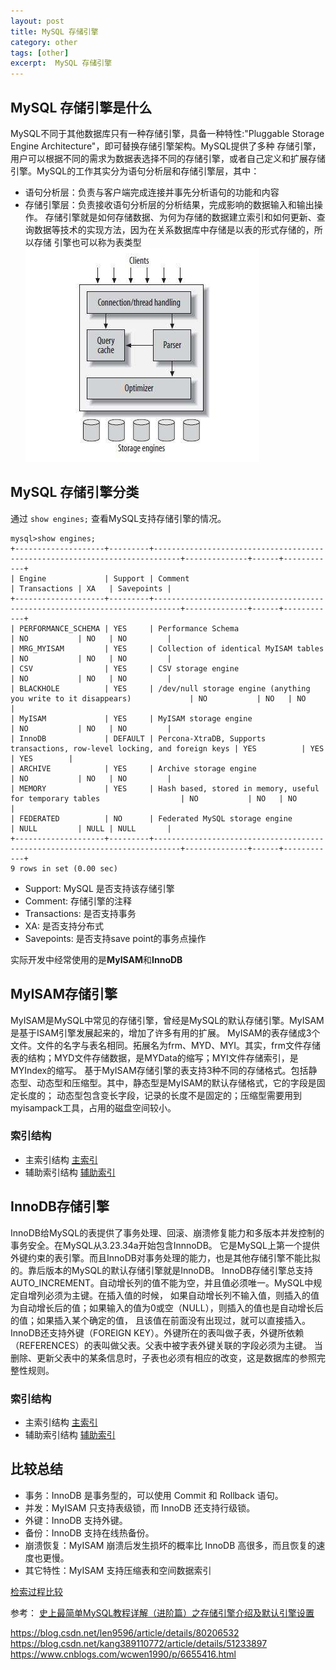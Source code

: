 ```yaml
---
layout: post
title: MySQL 存储引擎
category: other
tags: [other]
excerpt:  MySQL 存储引擎
---
```


## MySQL 存储引擎是什么
MySQL不同于其他数据库只有一种存储引擎，具备一种特性:"Pluggable Storage Engine Architecture"，即可替换存储引擎架构。MySQL提供了多种
存储引擎，用户可以根据不同的需求为数据表选择不同的存储引擎，或者自己定义和扩展存储引擎。MySQL的工作其实分为语句分析层和存储引擎层，其中：
- 语句分析层：负责与客户端完成连接并事先分析语句的功能和内容
- 存储引擎层：负责接收语句分析层的分析结果，完成影响的数据输入和输出操作。
存储引擎就是如何存储数据、为何为存储的数据建立索引和如何更新、查询数据等技术的实现方法，因为在关系数据库中存储是以表的形式存储的，所以存储
引擎也可以称为表类型
![](/assets/images/2019/03/mysql_arch.jpg)

## MySQL 存储引擎分类
通过 ``show engines;`` 查看MySQL支持存储引擎的情况。
```
mysql>show engines;
+--------------------+---------+----------------------------------------------------------------------------+--------------+------+------------+
| Engine             | Support | Comment                                                                    | Transactions | XA   | Savepoints |
+--------------------+---------+----------------------------------------------------------------------------+--------------+------+------------+
| PERFORMANCE_SCHEMA | YES     | Performance Schema                                                         | NO           | NO   | NO         |
| MRG_MYISAM         | YES     | Collection of identical MyISAM tables                                      | NO           | NO   | NO         |
| CSV                | YES     | CSV storage engine                                                         | NO           | NO   | NO         |
| BLACKHOLE          | YES     | /dev/null storage engine (anything you write to it disappears)             | NO           | NO   | NO         |
| MyISAM             | YES     | MyISAM storage engine                                                      | NO           | NO   | NO         |
| InnoDB             | DEFAULT | Percona-XtraDB, Supports transactions, row-level locking, and foreign keys | YES          | YES  | YES        |
| ARCHIVE            | YES     | Archive storage engine                                                     | NO           | NO   | NO         |
| MEMORY             | YES     | Hash based, stored in memory, useful for temporary tables                  | NO           | NO   | NO         |
| FEDERATED          | NO      | Federated MySQL storage engine                                             | NULL         | NULL | NULL       |
+--------------------+---------+----------------------------------------------------------------------------+--------------+------+------------+
9 rows in set (0.00 sec)
```

- Support: MySQL 是否支持该存储引擎
- Comment: 存储引擎的注释
- Transactions: 是否支持事务 
- XA: 是否支持分布式
- Savepoints: 是否支持save point的事务点操作

实际开发中经常使用的是**MyISAM**和**InnoDB**

## MyISAM存储引擎

MyISAM是MySQL中常见的存储引擎，曾经是MySQL的默认存储引擎。MyISAM是基于ISAM引擎发展起来的，增加了许多有用的扩展。
MyISAM的表存储成3个文件。文件的名字与表名相同。拓展名为frm、MYD、MYI。其实，frm文件存储表的结构；MYD文件存储数据，是MYData的缩写；MYI文件存储索引，是MYIndex的缩写。
基于MyISAM存储引擎的表支持3种不同的存储格式。包括静态型、动态型和压缩型。其中，静态型是MyISAM的默认存储格式，它的字段是固定长度的；
动态型包含变长字段，记录的长度不是固定的；压缩型需要用到myisampack工具，占用的磁盘空间较小。


### 索引结构
- 主索引结构
[主索引](/assets/images/2019/03/mysql_engine_myisam_primary.png)
- 辅助索引结构
[辅助索引](/assets/images/2019/03/mysql_engine_myisam_secondary.png)

## InnoDB存储引擎
InnoDB给MySQL的表提供了事务处理、回滚、崩溃修复能力和多版本并发控制的事务安全。在MySQL从3.23.34a开始包含InnnoDB。
它是MySQL上第一个提供外键约束的表引擎。而且InnoDB对事务处理的能力，也是其他存储引擎不能比拟的。靠后版本的MySQL的默认存储引擎就是InnoDB。
InnoDB存储引擎总支持AUTO_INCREMENT。自动增长列的值不能为空，并且值必须唯一。MySQL中规定自增列必须为主键。在插入值的时候，
如果自动增长列不输入值，则插入的值为自动增长后的值；如果输入的值为0或空（NULL），则插入的值也是自动增长后的值；如果插入某个确定的值，
且该值在前面没有出现过，就可以直接插入。
InnoDB还支持外键（FOREIGN KEY）。外键所在的表叫做子表，外键所依赖（REFERENCES）的表叫做父表。父表中被字表外键关联的字段必须为主键。
当删除、更新父表中的某条信息时，子表也必须有相应的改变，这是数据库的参照完整性规则。

### 索引结构
- 主索引结构
[主索引](/assets/images/2019/03/mysql_engine_innodb_primary.png)
- 辅助索引结构
[辅助索引](/assets/images/2019/03/mysql_engine_innodb_secondary.png)

## 比较总结
- 事务：InnoDB 是事务型的，可以使用 Commit 和 Rollback 语句。
- 并发：MyISAM 只支持表级锁，而 InnoDB 还支持行级锁。
- 外键：InnoDB 支持外键。
- 备份：InnoDB 支持在线热备份。
- 崩溃恢复：MyISAM 崩溃后发生损坏的概率比 InnoDB 高很多，而且恢复的速度也更慢。
- 其它特性：MyISAM 支持压缩表和空间数据索引

[检索过程比较](/assets/images/2019/03/mysql_engine_index_process.png)




参考：
[史上最简单MySQL教程详解（进阶篇）之存储引擎介绍及默认引擎设置](https://blog.csdn.net/m0_37888031/article/details/80664138)

https://blog.csdn.net/len9596/article/details/80206532
https://blog.csdn.net/kang389110772/article/details/51233897
https://www.cnblogs.com/wcwen1990/p/6655416.html